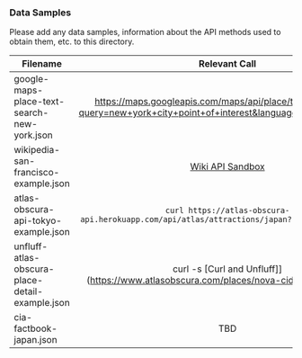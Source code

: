 ### Data Samples

Please add any data samples, information about the API methods used to obtain them, etc. to this directory.

| Filename | Relevant Call | Documentation Link | Notes |
| ------ |:-------------:|:---------:| -----:|
| google-maps-place-text-search-new-york.json | https://maps.googleapis.com/maps/api/place/textsearch/json?query=new+york+city+point+of+interest&language=en&key=API_KEY | [Google Place Details](https://developers.google.com/places/web-service/details) | |
| wikipedia-san-francisco-example.json | [Wiki API Sandbox](https://en.wikipedia.org/wiki/Special:ApiSandbox#action=query&format=json&prop=cirrusdoc&list=&meta=&continue=%7C%7Cdescription%7Cinfo%7Cmapdata&titles=San_Francisco) | [Wikipedia API Documentation](https://www.mediawiki.org/wiki/API:Main_page) | |
| atlas-obscura-api-tokyo-example.json | `curl https://atlas-obscura-api.herokuapp.com/api/atlas/attractions/japan?city=tokyo&limit=5` | [GitHub Repo](https://github.com/csshen/atlas-obscura-api) | Unofficial |
| unfluff-atlas-obscura-place-detail-example.json | curl -s [Curl and Unfluff]](https://www.atlasobscura.com/places/nova-cidade-de-kilamba) | [NPM Docs](https://www.npmjs.com/package/unfluff?activeTab=readme) | Scraper-based |
| cia-factbook-japan.json | TBD |https://github.com/factbook/factbook.json | Store in DB |
